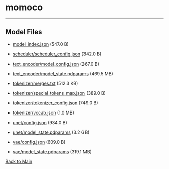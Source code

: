
# momoco
---



## Model Files

- [model_index.json](https://paddlenlp.bj.bcebos.com/models/community/Baitian/momoco/model_index.json) (547.0 B)

- [scheduler/scheduler_config.json](https://paddlenlp.bj.bcebos.com/models/community/Baitian/momoco/scheduler/scheduler_config.json) (342.0 B)

- [text_encoder/model_config.json](https://paddlenlp.bj.bcebos.com/models/community/Baitian/momoco/text_encoder/model_config.json) (267.0 B)

- [text_encoder/model_state.pdparams](https://paddlenlp.bj.bcebos.com/models/community/Baitian/momoco/text_encoder/model_state.pdparams) (469.5 MB)

- [tokenizer/merges.txt](https://paddlenlp.bj.bcebos.com/models/community/Baitian/momoco/tokenizer/merges.txt) (512.3 KB)

- [tokenizer/special_tokens_map.json](https://paddlenlp.bj.bcebos.com/models/community/Baitian/momoco/tokenizer/special_tokens_map.json) (389.0 B)

- [tokenizer/tokenizer_config.json](https://paddlenlp.bj.bcebos.com/models/community/Baitian/momoco/tokenizer/tokenizer_config.json) (749.0 B)

- [tokenizer/vocab.json](https://paddlenlp.bj.bcebos.com/models/community/Baitian/momoco/tokenizer/vocab.json) (1.0 MB)

- [unet/config.json](https://paddlenlp.bj.bcebos.com/models/community/Baitian/momoco/unet/config.json) (934.0 B)

- [unet/model_state.pdparams](https://paddlenlp.bj.bcebos.com/models/community/Baitian/momoco/unet/model_state.pdparams) (3.2 GB)

- [vae/config.json](https://paddlenlp.bj.bcebos.com/models/community/Baitian/momoco/vae/config.json) (609.0 B)

- [vae/model_state.pdparams](https://paddlenlp.bj.bcebos.com/models/community/Baitian/momoco/vae/model_state.pdparams) (319.1 MB)


[Back to Main](../../)